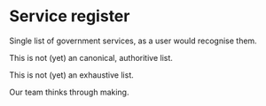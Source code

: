 # Service register

Single list of government services, as a user would recognise them. 

This is not (yet) an canonical, authoritive list. 

This is not (yet) an exhaustive list. 

Our team thinks through making.